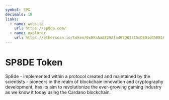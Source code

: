 ```yaml
---
symbol: SPX
decimals: 18
links:
  - name: website
    url: https://sp8de.com/
  - name: explorer
    url: https://etherscan.io/token/0x05aAaA829Afa407D83315cDED1d45EB16025910c
---
```


# SP8DE Token

Sp8de - implemented within a protocol created and maintained by the scientists - pioneers in the realm of blockchain innovation and cryptography development, has its aim to revolutionize the ever-growing gaming industry as we know it today using the Cardano blockchain.
